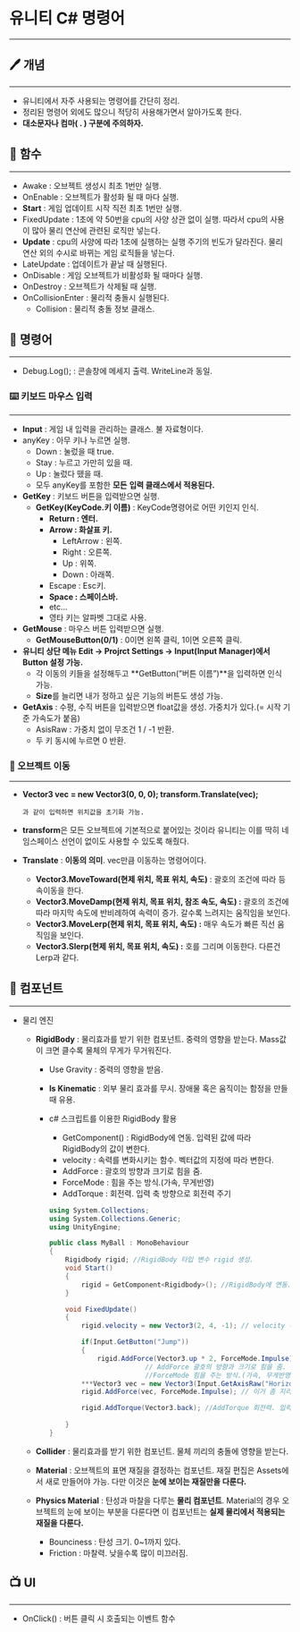 # 유니티 C# 명령어

---

## 🖊️ 개념

---

- 유니티에서 자주 사용되는 명령어를 간단히 정리.
- 정리된 명령어 외에도 많으니 적당히 사용해가면서 알아가도록 한다.
- **대소문자나 컴마( . ) 구분에 주의하자.**

## 🎁 함수

---

- Awake : 오브젝트 생성시 최초 1번만 실행.
- OnEnable : 오브젝트가 활성화 될 때 마다 실행.
- **Start** : 게임 업데이트 시작 직전 최초 1번만 실행.
- FixedUpdate : 1초에 약 50번을 cpu의 사양 상관 없이 실행. 따라서 cpu의 사용이 많아 물리 연산에 관련된 로직만 넣는다.
- **Update** : cpu의 사양에 따라 1초에 실행하는 실행 주기의 빈도가 달라진다. 물리 연산 외의 수시로 바뀌는 게임 로직들을 넣는다.
- LateUpdate : 업데이트가 끝날 때 실행된다.
- OnDisable : 게임 오브젝트가 비활성화 될 때마다 실행.
- OnDestroy : 오브젝트가 삭제될 때 실행.
- OnCollisionEnter : 물리적 충돌시 실행된다.
    - Collision : 물리적 충돌 정보 클래스.

## 🚨 명령어

---

- Debug.Log(); : 콘솔창에 메세지 출력. WriteLine과 동일.

### ⌨️ 키보드 마우스 입력

---

- **Input** : 게임 내 입력을 관리하는 클래스. 불 자료형이다.
- anyKey : 아무 키나 누르면 실행.
    - Down : 눌렀을 때 true.
    - Stay : 누르고 가만히 있을 때.
    - Up : 눌렀다 뗐을 때.
    - 모두 anyKey를 포함한 **모든** **입력 클래스에서 적용된다.**
- **GetKey** : 키보드 버튼을 입력받으면 실행.
    - **GetKey(KeyCode.키 이름)** : KeyCode명령어로 어떤 키인지 인식.
        - **Return : 엔터.**
        - **Arrow : 화살표 키.**
            - LeftArrow : 왼쪽.
            - Right : 오른쪽.
            - Up : 위쪽.
            - Down : 아래쪽.
        - Escape : Esc키.
        - **Space : 스페이스바.**
        - etc...
        - 영타 키는 알파벳 그대로 사용.
- **GetMouse** : 마우스 버튼 입력받으면 실행.
    - **GetMouseButton(0/1)** : 0이면 왼쪽 클릭, 1이면 오른쪽 클릭.
- **유니티 상단 메뉴 Edit → Projrct Settings → Input(Input Manager)에서 Button 설정 가능.**
    - 각 이동의 키들을 설정해두고 **GetButton(”버튼 이름”)**을 입력하면 인식 가능.
    - **Size**를 늘리면 내가 정하고 싶은 기능의 버튼도 생성 가능.
- **GetAxis** : 수평, 수직 버튼을 입력받으면 float값을 생성. 가중치가 있다.(= 시작 기준 가속도가 붙음)
    - AsisRaw : 가중치 없이 무조건 1 / -1 반환.
    - 두 키 동시에 누르면 0 반환.

### 🚄 오브젝트 이동

---

- **Vector3 vec = new Vector3(0, 0, 0);
transform.Translate(vec);**

      과 같이 입력하면 위치값을 초기화 가능.

- **transform**은 모든 오브젝트에 기본적으로 붙어있는 것이라 유니티는 이를 딱히 네임스페이스 선언이 없이도 사용할 수 있도록 해줬다.
- **Translate** : **이동의 의미**. vec만큼 이동하는 명령어이다.
    - **Vector3.MoveToward(현제 위치, 목표 위치, 속도)** : 괄호의 조건에 따라 등속이동을 한다.
    - **Vector3.MoveDamp(현제 위치, 목표 위치, 참조 속도, 속도) :** 괄호의 조건에 따라 마지막 속도에 반비례하여 속력이 증가. 갈수록 느려지는 움직임을 보인다.
    - **Vector3.MoveLerp(현제 위치, 목표 위치, 속도) :** 매우 속도가 빠른 직선 움직임을 보인다.
    - **Vector3.Slerp(현제 위치, 목표 위치, 속도) :** 호를 그리며 이동한다. 다른건 Lerp과 같다.

## 📓 컴포넌트

---

- 물리 엔진
    - **RigidBody** : 물리효과를 받기 위한 컴포넌트. 중력의 영향을 받는다. Mass값이 크면 클수록 물체의 무게가 무거워진다.
        - Use Gravity : 중력의 영향을 받음.
        - **Is Kinematic** : 외부 물리 효과를 무시. 장애물 혹은 움직이는 함정을 만들 때 유용.
        - c# 스크립트를 이용한 RigidBody 활용
            - GetComponent<Rigidbody>() : RigidBody에 연동. 입력된 값에 따라 RigidBody의 값이 변한다.
            - velocity :  속력를 변화시키는 함수. 벡터값의 지정에 따라 변한다.
            - AddForce : 괄호의 방향과 크기로 힘을 줌.
            - ForceMode : 힘을 주는 방식.(가속, 무게반영)
            - AddTorque : 회전력. 입력 축 방향으로 회전력 주기
            
            ```csharp
            using System.Collections;
            using System.Collections.Generic;
            using UnityEngine;
            
            public class MyBall : MonoBehaviour
            {
                Rigidbody rigid; //RigidBody 타입 변수 rigid 생성.
                void Start()
                {
                    rigid = GetComponent<Rigidbody>(); //RigidBody에 연동.
                }
            
                void FixedUpdate()
                {
                    rigid.velocity = new Vector3(2, 4, -1); // velocity 속력 변화.
            
                    if(Input.GetButton("Jump"))
                    {
                        rigid.AddForce(Vector3.up * 2, ForceMode.Impulse);
            						// AddForce 괄호의 방향과 크기로 힘을 줌.
            						//ForceMode 힘을 주는 방식.(가속, 무게반영)
                    ***Vector3 vec = new Vector3(Input.GetAxisRaw("Horizontal"), 0, Input.GetAxisRaw("Vertical"));*** // 이동식은 이게 좋은 듯.
                    rigid.AddForce(vec, ForceMode.Impulse); // 이거 좀 지리네
            
                    rigid.AddTorque(Vector3.back); //AddTorque 회전력. 입력 축 방향으로 회전력 주기
                    
                }
            }
            ```
            
    - **Collider** : 물리효과를 받기 위한 컴포넌트. 물체 끼리의 충돌에 영향을 받는다.
    - **Material** : 오브젝트의 표면 재질을 결정하는 컴포넌트. 재질 편집은 Assets에서 새로 만들어야 가능. 다만 이것은 **눈에 보이는 재질만을 다룬다.**
    - **Physics Material** : 탄성과 마찰을 다루는 **물리 컴포넌트**. Material의 경우 오브젝트의 눈에 보이는 부분을 다룬다면 이 컴포넌트는 **실제 물리에서 적용되는 재질을 다룬다.**
        - Bounciness : 탄성 크기. 0~1까지 있다.
        - Friction : 마찰력. 낮을수록 많이 미끄러짐.

## 📺 UI

---

- OnClick() : 버튼 클릭 시 호출되는 이벤트 함수